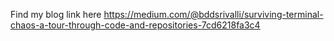 Find my blog link here
https://medium.com/@bddsrivalli/surviving-terminal-chaos-a-tour-through-code-and-repositories-7cd6218fa3c4
